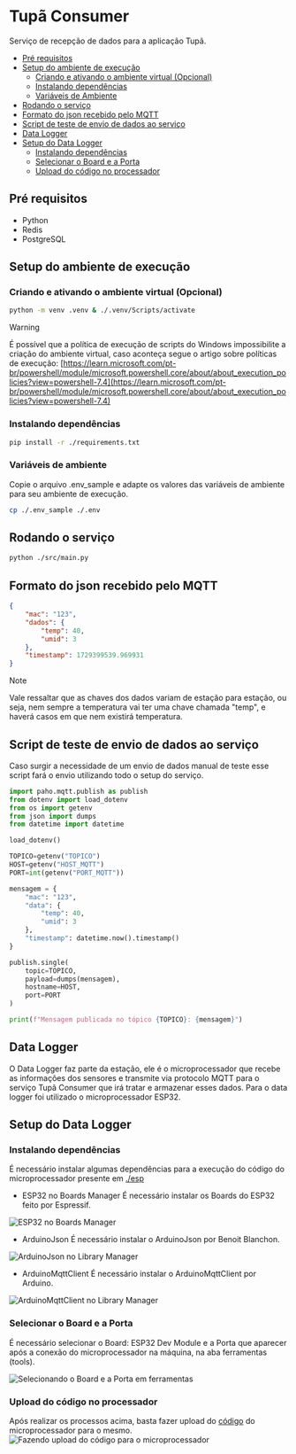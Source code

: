 # Tupã Consumer
Serviço de recepção de dados para a aplicação Tupã.

- [Pré requisitos](#pré-requisitos)
- [Setup do ambiente de execução](#setup-do-ambiente-de-execução)
    - [Criando e ativando o ambiente virtual (Opcional)](#criando-e-ativando-o-ambiente-virtual-opcional)
    - [Instalando dependências](#instalando-dependências)
    - [Variáveis de Ambiente](#variáveis-de-ambiente)
- [Rodando o serviço](#rodando-o-serviço)
- [Formato do json recebido pelo MQTT](#formato-do-json-recebido-pelo-mqtt)
- [Script de teste de envio de dados ao serviço](#script-de-teste-de-envio-de-dados-ao-serviço)
- [Data Logger](#data-logger)
- [Setup do Data Logger](#setup-do-data-logger)
    - [Instalando dependências](#instalando-dependências-1)
    - [Selecionar o Board e a Porta](#selecionar-o-board-e-a-porta)
    - [Upload do código no processador](#upload-do-código-no-processador)

## Pré requisitos
- Python
- Redis
- PostgreSQL

## Setup do ambiente de execução

### Criando e ativando o ambiente virtual (Opcional)
```bash
python -m venv .venv & ./.venv/Scripts/activate
```

> [!WARNING]
> É possível que a política de execução de scripts do Windows impossibilite a criação do ambiente virtual, caso aconteça segue o artigo sobre políticas de execução: [https://learn.microsoft.com/pt-br/powershell/module/microsoft.powershell.core/about/about_execution_policies?view=powershell-7.4](https://learn.microsoft.com/pt-br/powershell/module/microsoft.powershell.core/about/about_execution_policies?view=powershell-7.4)

### Instalando dependências
```bash
pip install -r ./requirements.txt
```

### Variáveis de ambiente
Copie o arquivo .env_sample e adapte os valores das variáveis de ambiente para seu ambiente de execução.
```bash
cp ./.env_sample ./.env
```

## Rodando o serviço
```bash
python ./src/main.py
```

## Formato do json recebido pelo MQTT
```json
{
    "mac": "123",
    "dados": {
        "temp": 40,
        "umid": 3
    },
    "timestamp": 1729399539.969931
}
```
> [!NOTE]
> Vale ressaltar que as chaves dos dados variam de estação para estação, ou seja, nem sempre a temperatura vai ter uma chave chamada "temp", e haverá casos em que nem existirá temperatura.

## Script de teste de envio de dados ao serviço
Caso surgir a necessidade de um envio de dados manual de teste esse script fará o envio utilizando todo o setup do serviço.
```py
import paho.mqtt.publish as publish
from dotenv import load_dotenv
from os import getenv
from json import dumps
from datetime import datetime

load_dotenv()

TOPICO=getenv("TOPICO")
HOST=getenv("HOST_MQTT")
PORT=int(getenv("PORT_MQTT"))

mensagem = {
    "mac": "123",
    "data": {
        "temp": 40,
        "umid": 3
    },
    "timestamp": datetime.now().timestamp()
}

publish.single(
    topic=TOPICO,
    payload=dumps(mensagem),
    hostname=HOST,
    port=PORT
)

print(f"Mensagem publicada no tópico {TOPICO}: {mensagem}")
```

## Data Logger
O Data Logger faz parte da estação, ele é o microprocessador que recebe as informações dos sensores e transmite via protocolo MQTT para o serviço Tupã Consumer que irá tratar e armazenar esses dados.
Para o data logger foi utilizado o microprocessador ESP32.

## Setup do Data Logger

### Instalando dependências
É necessário instalar algumas dependências para a execução do código do microprocessador presente em [./esp](./esp/main.ino)

- ESP32 no Boards Manager
É necessário instalar os Boards do ESP32 feito por Espressif.

![ESP32 no Boards Manager](./readme_images/esp32.png)

- ArduinoJson
É necessário instalar o ArduinoJson por Benoit Blanchon.

![ArduinoJson no Library Manager](./readme_images/esp32.png)

- ArduinoMqttClient
É necessário instalar o ArduinoMqttClient por Arduino.

![ArduinoMqttClient no Library Manager](./readme_images/arduinomqttclient.png)

### Selecionar o Board e a Porta
É necessário selecionar o Board: ESP32 Dev Module e a Porta que aparecer após a conexão do microprocessador na máquina, na aba ferramentas (tools).

![Selecionando o Board e a Porta em ferramentas](./readme_images/configboardport.png)

### Upload do código no processador
Após realizar os processos acima, basta fazer upload do [código](./esp/main.ino) do microprocessador para o mesmo.
![Fazendo upload do código para o microprocessador](./readme_images/codeupload.png)